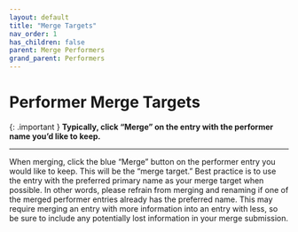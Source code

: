 ```yaml
---
layout: default
title: "Merge Targets"
nav_order: 1
has_children: false
parent: Merge Performers
grand_parent: Performers
---
```


# Performer Merge Targets

{: .important }
**Typically, click “Merge” on the entry with the performer name you’d like to keep.**

---

When merging, click the blue “Merge” button on the performer entry you would like to keep. This will be the “merge target.” Best practice is to use the entry with the preferred primary name as your merge target when possible. In other words, please refrain from merging and renaming if one of the merged performer entries already has the preferred name. This may require merging an entry with more information into an entry with less, so be sure to include any potentially lost information in your merge submission.
